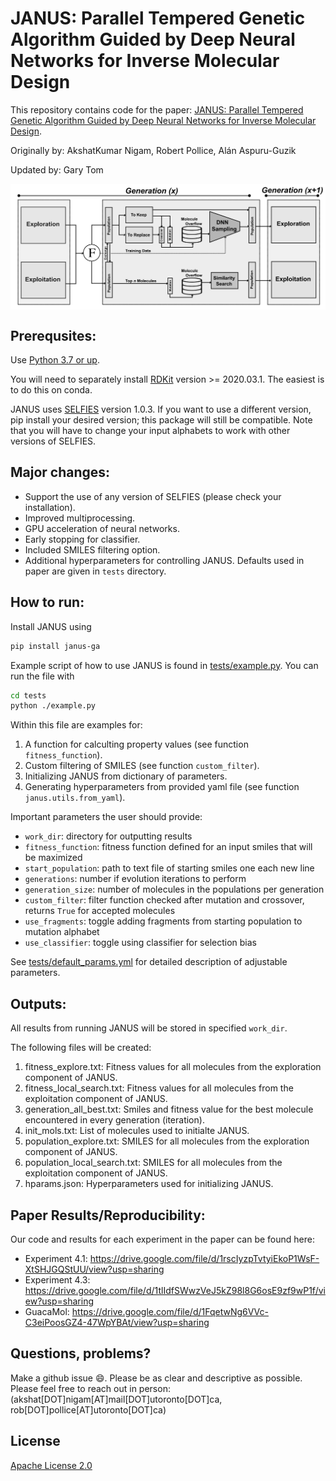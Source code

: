 # JANUS: Parallel Tempered Genetic Algorithm Guided by Deep Neural Networks for Inverse Molecular Design
This repository contains code for the paper: [JANUS: Parallel Tempered Genetic Algorithm Guided by Deep Neural Networks for Inverse Molecular Design](https://arxiv.org/abs/2106.04011). 

Originally by: AkshatKumar Nigam, Robert Pollice, Alán Aspuru-Guzik 

Updated by: Gary Tom

<img align="center" src="./aux_files/logo.png"/>


## Prerequsites: 

Use [Python 3.7 or up](https://www.python.org/download/releases/3.0/).

You will need to separately install [RDKit](https://www.rdkit.org/docs/Install.html) version >= 2020.03.1. The easiest is to do this on conda.

JANUS uses [SELFIES](https://github.com/aspuru-guzik-group/selfies) version 1.0.3. If you want to use a different version, pip install your desired version; this package will still be compatible. Note that you will have to change your input alphabets to work with other versions of SELFIES.


## Major changes:

- Support the use of any version of SELFIES (please check your installation).
- Improved multiprocessing.
- GPU acceleration of neural networks.
- Early stopping for classifier. 
- Included SMILES filtering option.
- Additional hyperparameters for controlling JANUS. Defaults used in paper are given in `tests` directory.

## How to run: 

Install JANUS using 

```bash
pip install janus-ga
```

Example script of how to use JANUS is found in [tests/example.py](tests/example.py). You can run the file with

```bash
cd tests
python ./example.py
```

Within this file are examples for: 
1. A function for calculting property values (see function `fitness_function`). 
2. Custom filtering of SMILES (see function `custom_filter`).
3. Initializing JANUS from dictionary of parameters.
4. Generating hyperparameters from provided yaml file (see function `janus.utils.from_yaml`).

Important parameters the user should provide:
- `work_dir`: directory for outputting results
- `fitness_function`: fitness function defined for an input smiles that will be maximized
- `start_population`: path to text file of starting smiles one each new line
- `generations`: number if evolution iterations to perform
- `generation_size`: number of molecules in the populations per generation
- `custom_filter`: filter function checked after mutation and crossover, returns `True` for accepted molecules
- `use_fragments`: toggle adding fragments from starting population to mutation alphabet
- `use_classifier`: toggle using classifier for selection bias

See [tests/default_params.yml](tests/default_params.yml) for detailed description of adjustable parameters.


## Outputs: 

All results from running JANUS will be stored in specified `work_dir`. 

The following files will be created: 
1. fitness_explore.txt: 
   Fitness values for all molecules from the exploration component of JANUS.    
2. fitness_local_search.txt: 
   Fitness values for all molecules from the exploitation component of JANUS. 
3. generation_all_best.txt: 
   Smiles and fitness value for the best molecule encountered in every generation (iteration). 
4. init_mols.txt: 
   List of molecules used to initialte JANUS. 
5. population_explore.txt: 
   SMILES for all molecules from the exploration component of JANUS. 
6. population_local_search.txt: 
   SMILES for all molecules from the exploitation component of JANUS. 
7. hparams.json:
   Hyperparameters used for initializing JANUS.


## Paper Results/Reproducibility: 
Our code and results for each experiment in the paper can be found here: 
* Experiment 4.1: https://drive.google.com/file/d/1rscIyzpTvtyiEkoP1WsF-XtSHJGQStUU/view?usp=sharing
* Experiment 4.3: https://drive.google.com/file/d/1tlIdfSWwzVeJ5kZ98l8G6osE9zf9wP1f/view?usp=sharing
* GuacaMol: https://drive.google.com/file/d/1FqetwNg6VVc-C3eiPoosGZ4-47WpYBAt/view?usp=sharing


## Questions, problems?
Make a github issue 😄. Please be as clear and descriptive as possible. Please feel free to reach
out in person: (akshat[DOT]nigam[AT]mail[DOT]utoronto[DOT]ca, rob[DOT]pollice[AT]utoronto[DOT]ca)

## License

[Apache License 2.0](https://choosealicense.com/licenses/apache-2.0/)
